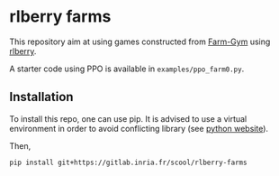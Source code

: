 # rlberry farms

This repository aim at using games constructed from [Farm-Gym](https://gitlab.inria.fr/rl4ae/farm-gym/) using [rlberry](https://github.com/rlberry-py/rlberry).

A starter code using PPO is available in `examples/ppo_farm0.py`.

## Installation

To install this repo, one can use pip. It is advised to use a virtual environment in order to avoid conflicting library (see [python website](https://packaging.python.org/en/latest/guides/installing-using-pip-and-virtual-environments/#creating-a-virtual-environment)).

Then, 

```bash
pip install git+https://gitlab.inria.fr/scool/rlberry-farms
```
